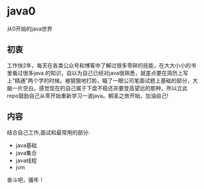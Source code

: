 # java0
从0开始的java世界
## 初衷
工作快2年，每天在各类公众号和博客中了解过很多零碎的技能，在大大小小的书里看过很多java.的知识，自以为自己已经对java很熟悉，就差点要在简历上写上"精通"两个字的时候。被狠狠地打脸，瞄了一眼公司笔面试题上基础的部分，大脑一片空白。感觉现在的自己属于下盘不稳还非要登高望远的那种，所以立此repo鼓励自己从零开始重新学习一波java。朝圣之旅开始，加油自己!

## 内容
结合自己工作,面试和最常用的部分:

* java基础
* java集合
* java线程
* jvm

奋斗吧，骚年！
